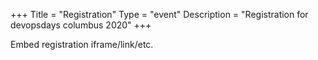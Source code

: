 +++
Title = "Registration"
Type = "event"
Description = "Registration for devopsdays columbus 2020"
+++

<div style="width:100%; text-align:left;">

Embed registration iframe/link/etc.
</div></div>
</div>
